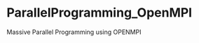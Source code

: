 ParallelProgramming_OpenMPI
===========================

Massive Parallel Programming using OPENMPI
